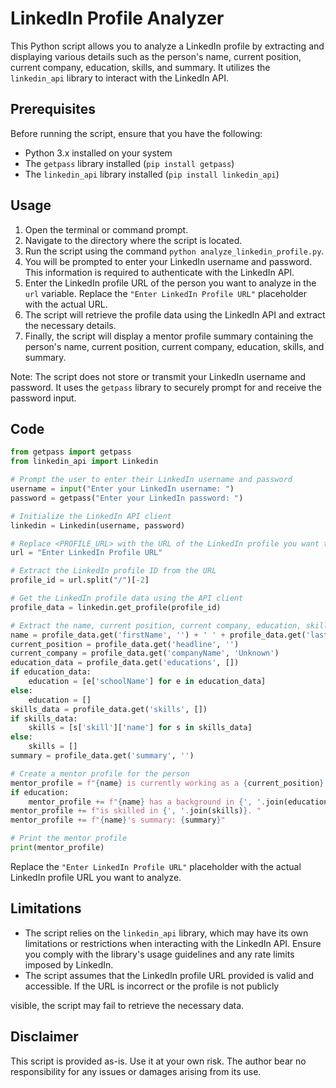 # LinkedIn Profile Analyzer

This Python script allows you to analyze a LinkedIn profile by extracting and displaying various details such as the person's name, current position, current company, education, skills, and summary. It utilizes the `linkedin_api` library to interact with the LinkedIn API.

## Prerequisites

Before running the script, ensure that you have the following:

- Python 3.x installed on your system
- The `getpass` library installed (`pip install getpass`)
- The `linkedin_api` library installed (`pip install linkedin_api`)

## Usage

1. Open the terminal or command prompt.
2. Navigate to the directory where the script is located.
3. Run the script using the command `python analyze_linkedin_profile.py`.
4. You will be prompted to enter your LinkedIn username and password. This information is required to authenticate with the LinkedIn API.
5. Enter the LinkedIn profile URL of the person you want to analyze in the `url` variable. Replace the `"Enter LinkedIn Profile URL"` placeholder with the actual URL.
6. The script will retrieve the profile data using the LinkedIn API and extract the necessary details.
7. Finally, the script will display a mentor profile summary containing the person's name, current position, current company, education, skills, and summary.

Note: The script does not store or transmit your LinkedIn username and password. It uses the `getpass` library to securely prompt for and receive the password input.

## Code

```python
from getpass import getpass
from linkedin_api import Linkedin

# Prompt the user to enter their LinkedIn username and password
username = input("Enter your LinkedIn username: ")
password = getpass("Enter your LinkedIn password: ")

# Initialize the LinkedIn API client
linkedin = Linkedin(username, password)

# Replace <PROFILE_URL> with the URL of the LinkedIn profile you want to analyze
url = "Enter LinkedIn Profile URL"

# Extract the LinkedIn profile ID from the URL
profile_id = url.split("/")[-2]

# Get the LinkedIn profile data using the API client
profile_data = linkedin.get_profile(profile_id)

# Extract the name, current position, current company, education, skills, and summary of the person from the profile data
name = profile_data.get('firstName', '') + ' ' + profile_data.get('lastName', '')
current_position = profile_data.get('headline', '')
current_company = profile_data.get('companyName', 'Unknown')
education_data = profile_data.get('educations', [])
if education_data:
    education = [e['schoolName'] for e in education_data]
else:
    education = []
skills_data = profile_data.get('skills', [])
if skills_data:
    skills = [s['skill']['name'] for s in skills_data]
else:
    skills = []
summary = profile_data.get('summary', '')

# Create a mentor profile for the person
mentor_profile = f"{name} is currently working as a {current_position} at {current_company}. "
if education:
    mentor_profile += f"{name} has a background in {', '.join(education)} and "
mentor_profile += f"is skilled in {', '.join(skills)}. "
mentor_profile += f"{name}'s summary: {summary}"

# Print the mentor profile
print(mentor_profile)
```

Replace the `"Enter LinkedIn Profile URL"` placeholder with the actual LinkedIn profile URL you want to analyze.

## Limitations

- The script relies on the `linkedin_api` library, which may have its own limitations or restrictions when interacting with the LinkedIn API. Ensure you comply with the library's usage guidelines and any rate limits imposed by LinkedIn.
- The script assumes that the LinkedIn profile URL provided is valid and accessible. If the URL is incorrect or the profile is not publicly

 visible, the script may fail to retrieve the necessary data.

## Disclaimer

This script is provided as-is. Use it at your own risk. The author bear no responsibility for any issues or damages arising from its use.
